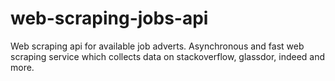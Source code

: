 # web-scraping-jobs-api
Web scraping api for available job adverts. Asynchronous and fast web scraping service which collects data on stackoverflow, glassdor, indeed and more.
